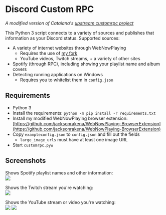 # Discord Custom RPC
*A modified version of Cataiana's [upstream customrpc project](https://github.com/CataIana/customrpc)*  
  
This Python 3 script connects to a variety of sources and publishes that information as your Discord status.
Supported sources:
- A variety of internet websites through WebNowPlaying
  - Requires the use of [my fork](https://github.com/jacksonrakena/WebNowPlaying-BrowserExtension)
  - YouTube videos, Twitch streams, + a variety of other sites
- Spotify (through RPC), including showing your playlist name and album covers
- Detecting running applications on Windows
  - Requires you to whitelist them in `config.json`

## Requirements
- Python 3
- Install the requirements: `python -m pip install -r requirements.txt`
- Install my modified WebNowPlaying browser extension: [https://github.com/jacksonrakena/WebNowPlaying-BrowserExtension](https://github.com/jacksonrakena/WebNowPlaying-BrowserExtension)
- Copy `exampleconfig.json` to `config.json` and fill out the fields
  - `large_image_urls` must have at least one image URL
- Start `customrpc.pyw`

## Screenshots
Shows Spotify playlist names and other information:  
![](https://media.discordapp.net/attachments/749730606786805792/1043339649789210734/image.png)

Shows the Twitch stream you're watching:  
![](https://media.discordapp.net/attachments/763970291675562007/1043327547322146816/image.png)

Shows the YouTube stream or video you're watching:  
![](https://media.discordapp.net/attachments/800926123851644969/1043341568263860315/image.png)
![](https://media.discordapp.net/attachments/763970291675562007/1043328739313979412/image.png)
